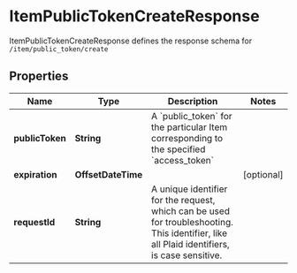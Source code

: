 

# ItemPublicTokenCreateResponse

ItemPublicTokenCreateResponse defines the response schema for `/item/public_token/create`

## Properties

| Name | Type | Description | Notes |
|------------ | ------------- | ------------- | -------------|
|**publicToken** | **String** | A &#x60;public_token&#x60; for the particular Item corresponding to the specified &#x60;access_token&#x60; |  |
|**expiration** | **OffsetDateTime** |  |  [optional] |
|**requestId** | **String** | A unique identifier for the request, which can be used for troubleshooting. This identifier, like all Plaid identifiers, is case sensitive. |  |



